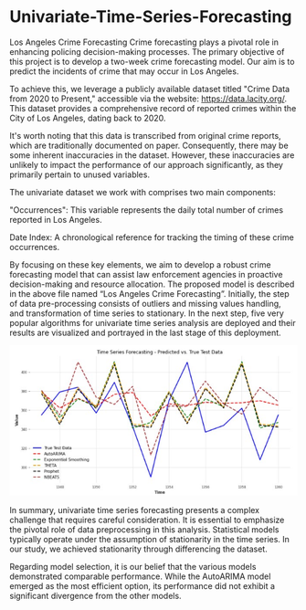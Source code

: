 # Univariate-Time-Series-Forecasting
Los Angeles Crime Forecasting
Crime forecasting plays a pivotal role in enhancing policing decision-making processes. The primary objective of this project is to develop a two-week crime forecasting model. Our aim is to predict the incidents of crime that may occur in Los Angeles.

To achieve this, we leverage a publicly available dataset titled "Crime Data from 2020 to Present," accessible via the website: https://data.lacity.org/. This dataset provides a comprehensive record of reported crimes within the City of Los Angeles, dating back to 2020.

It's worth noting that this data is transcribed from original crime reports, which are traditionally documented on paper. Consequently, there may be some inherent inaccuracies in the dataset. However, these inaccuracies are unlikely to impact the performance of our approach significantly, as they primarily pertain to unused variables.

The univariate dataset we work with comprises two main components:

"Occurrences": This variable represents the daily total number of crimes reported in Los Angeles.

Date Index: A chronological reference for tracking the timing of these crime occurrences.

By focusing on these key elements, we aim to develop a robust crime forecasting model that can assist law enforcement agencies in proactive decision-making and resource allocation.
The proposed model is described in the above file named “Los Angeles Crime Forecasting”. 
Initially, the step of data pre-processing consists of outliers and missing values handling, and transformation of time series to stationary. 
In the next step, five very popular algorithms for univariate time series analysis are deployed and their results are visualized and portrayed in the last stage of this deployment.

![Alt Text](https://github.com/KovousoglouGeorgios/Univariate-Time-Series-Forecasting/blob/3537c1c68ed4d7208606e504dcc7d3b68109f9b3/results%20plot.jpg)

In summary, univariate time series forecasting presents a complex challenge that requires careful consideration. It is essential to emphasize the pivotal role of data preprocessing in this analysis. Statistical models typically operate under the assumption of stationarity in the time series. In our study, we achieved stationarity through differencing the dataset.

 

Regarding model selection, it is our belief that the various models demonstrated comparable performance. While the AutoARIMA model emerged as the most efficient option, its performance did not exhibit a significant divergence from the other models.
